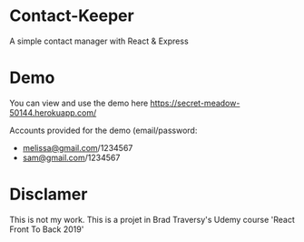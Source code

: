 # Contact-Keeper
A simple contact manager with React &amp; Express

# Demo
You can view and use the demo here https://secret-meadow-50144.herokuapp.com/

Accounts provided for the demo (email/password:
  - melissa@gmail.com/1234567
  - sam@gmail.com/1234567

# Disclamer
This is not my work. This is a projet in Brad Traversy's Udemy course 'React Front To Back 2019'
